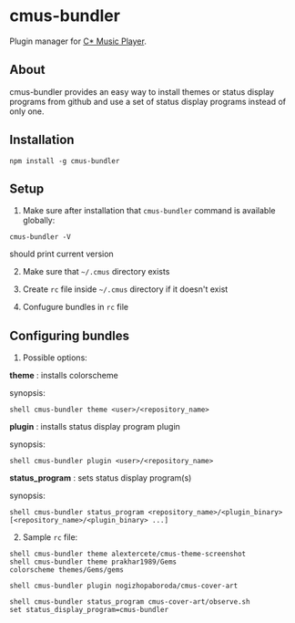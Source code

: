 # cmus-bundler

Plugin manager for [C* Music Player](https://github.com/cmus/cmus).

About
-----
cmus-bundler provides an easy way to install themes or status display programs from github and use a set of status display programs instead of only one.

Installation
------------
```shell
npm install -g cmus-bundler
```

Setup
-----

1) Make sure after installation that `cmus-bundler` command is available globally:
```shell
cmus-bundler -V
```
should print current version

2) Make sure that `~/.cmus` directory exists

3) Create `rc` file inside `~/.cmus` directory if it doesn't exist

4) Confugure bundles in `rc` file


Configuring bundles
-------------------
1) Possible options:

**theme** : installs colorscheme

synopsis:
```
shell cmus-bundler theme <user>/<repository_name>
```

**plugin** : installs status display program plugin

synopsis:
```
shell cmus-bundler plugin <user>/<repository_name>
```
**status_program** : sets status display program(s)

synopsis:
```
shell cmus-bundler status_program <repository_name>/<plugin_binary> [<repository_name>/<plugin_binary> ...]
```

2) Sample `rc` file:
```vim
shell cmus-bundler theme alextercete/cmus-theme-screenshot
shell cmus-bundler theme prakhar1989/Gems
colorscheme themes/Gems/gems

shell cmus-bundler plugin nogizhopaboroda/cmus-cover-art
 
shell cmus-bundler status_program cmus-cover-art/observe.sh
set status_display_program=cmus-bundler
```
